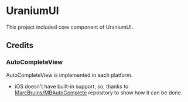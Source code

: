 # UraniumUI
This project included core component of UraniumUI.


## Credits

### AutoCompleteView
AutoCompleteView is implemented in each platform.

- iOS doesn't have built-in support, so, thanks to [MarcBruins/MBAutoComplete](https://github.com/MarcBruins/MBAutoComplete) repository to show how it can be done.
